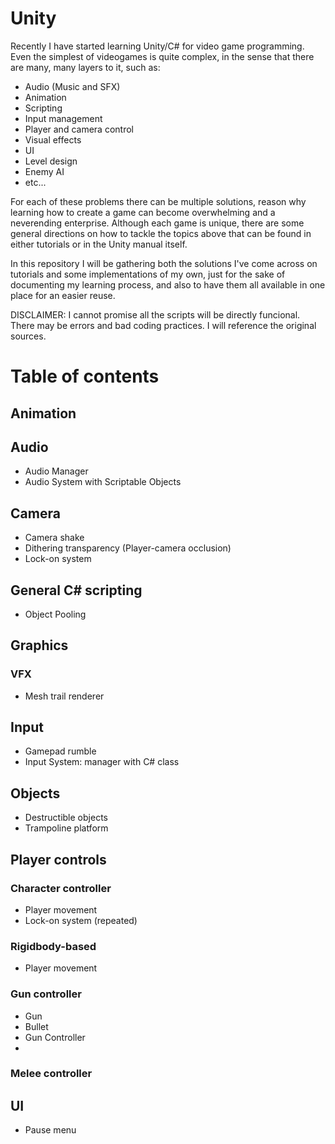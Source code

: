 # Unity

Recently I have started learning Unity/C# for video game programming. Even the simplest of videogames is quite complex, in the sense that there are many, many layers to it, such as:

- Audio (Music and SFX)
- Animation
- Scripting
- Input management
- Player and camera control
- Visual effects
- UI
- Level design
- Enemy AI
- etc...

For each of these problems there can be multiple solutions, reason why learning how to create a game can become overwhelming and a neverending enterprise. 
Although each game is unique, there are some general directions on how to tackle the topics above that can be found in either tutorials or in the Unity manual itself. 

In this repository I will be gathering both the solutions I've come across on tutorials and some implementations of my own, just for the sake of documenting my learning process, and also to have them all available in one place for an easier reuse.

DISCLAIMER: I cannot promise all the scripts will be directly funcional. There may be errors and bad coding practices. I will reference the original sources.




# Table of contents

## Animation


## Audio
- Audio Manager
- Audio System with Scriptable Objects

## Camera
- Camera shake
- Dithering transparency (Player-camera occlusion)
- Lock-on system

## General C# scripting
- Object Pooling

## Graphics
### VFX
- Mesh trail renderer

## Input
- Gamepad rumble
- Input System: manager with C# class

## Objects
- Destructible objects
- Trampoline platform

## Player controls
### Character controller
- Player movement
- Lock-on system (repeated)

### Rigidbody-based
- Player movement

### Gun controller
- Gun
- Bullet
- Gun Controller
- 
### Melee controller
  
## UI
- Pause menu
